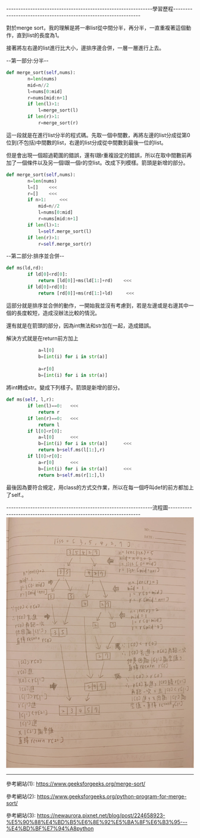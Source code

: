 -------------------------------------------------------------學習歷程----------------------------------------------------------------

對於merge sort，我的理解是將一串list從中間分半，再分半，一直重複著這個動作，直到list的長度為1。

接著將左右邊的list進行比大小，邊排序邊合併，一層一層進行上去。

--第一部分:分半--
```Python
def merge_sort(self,nums):
        n=len(nums)
        mid=n//2
        l=nums[0:mid]
        r=nums[mid:n+1]
        if len(l)>1:
            l=merge_sort(l)
        if len(r)>1:
            r=merge_sort(r)
```      
這一段就是在進行list分半的程式碼。先取一個中間數，再將左邊的list分成從第0位到(不包括)中間數的list，右邊的list分成從中間數到最後一位的list。

但是會出現一個超過範圍的錯誤，還有l跟r重複設定的錯誤，所以在取中間數前再加了一個條件以及另一個l跟一個r的空list。改成下列模樣。箭頭是新增的部分。

```Python
def merge_sort(self,nums):
        n=len(nums)
        l=[]    <<<
        r=[]    <<<
        if n>1:     <<<
            mid=n//2
            l=nums[0:mid]
            r=nums[mid:n+1]
        if len(l)>1:
            l=self.merge_sort(l)
        if len(r)>1:
            r=self.merge_sort(r)
```
--第二部分:排序並合併--
```Python
def ms(ld,rd):
        if ld[0]<rd[0]:
            return [ld[0]]+ms(ld[1:]+rd)    <<<
        if ld[0]>rd[0]:
            return [rd[0]]+ms(rd[1:]+ld)     <<<
```
這部分就是排序並合併的動作，一開始我並沒有考慮到，若是左邊或是右邊其中一個的長度較短，造成沒辦法比較的情況。

還有就是在箭頭的部分，因為int無法和str加在一起，造成錯誤。

解決方式就是在return前方加上
```Python
            a=l[0]      
            b=[int(i) for i in str(a)]      
            
            a=r[0]      
            b=[int(i) for i in str(a)]      
```
將int轉成str。變成下列樣子。箭頭是新增的部分。
```Python
def ms(self, l,r):
        if len(l)==0:   <<<
            return r
        if len(r)==0:   <<<
            return l
        if l[0]<r[0]:
            a=l[0]      <<<
            b=[int(i) for i in str(a)]      <<<
            return b+self.ms(l[1:],r)
        if l[0]>r[0]:
            a=r[0]      <<<
            b=[int(i) for i in str(a)]      <<<
            return b+self.ms(r[1:],l)
```
最後因為要符合規定，用class的方式交作業，所以在每一個呼叫def的前方都加上了self.。

-------------------------------------------------------------流程圖------------------------------------------------------------------
![image](https://github.com/sun-peihsuan/learning-note/blob/master/image/merge_sort.jpg)

------------------------------------------------------------------------------------------------------------------------------------
參考網站(1): https://www.geeksforgeeks.org/merge-sort/

參考網站(2): https://www.geeksforgeeks.org/python-program-for-merge-sort/

參考網站(3): https://newaurora.pixnet.net/blog/post/224658923-%E5%90%88%E4%BD%B5%E6%8E%92%E5%BA%8F%E6%B3%95---%E4%BD%BF%E7%94%A8python
